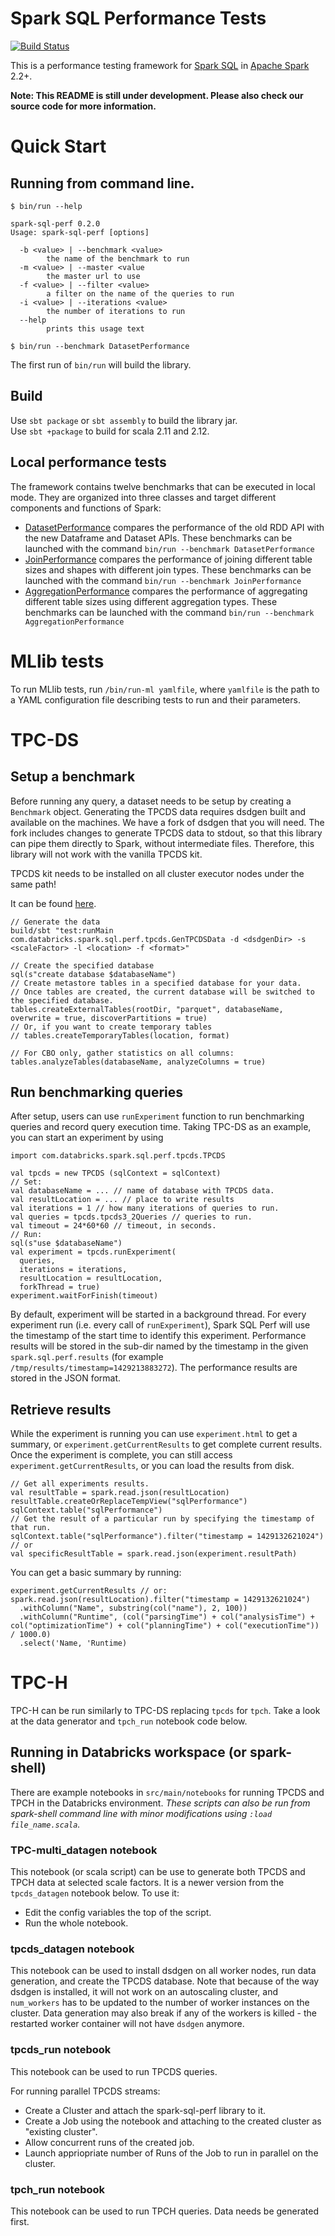 # Spark SQL Performance Tests

[![Build Status](https://travis-ci.org/databricks/spark-sql-perf.svg)](https://travis-ci.org/databricks/spark-sql-perf)

This is a performance testing framework for [Spark SQL](https://spark.apache.org/sql/) in [Apache Spark](https://spark.apache.org/) 2.2+.

**Note: This README is still under development. Please also check our source code for more information.**

# Quick Start

## Running from command line.

```
$ bin/run --help

spark-sql-perf 0.2.0
Usage: spark-sql-perf [options]

  -b <value> | --benchmark <value>
        the name of the benchmark to run
  -m <value> | --master <value
        the master url to use
  -f <value> | --filter <value>
        a filter on the name of the queries to run
  -i <value> | --iterations <value>
        the number of iterations to run
  --help
        prints this usage text
        
$ bin/run --benchmark DatasetPerformance
```

The first run of `bin/run` will build the library.

## Build

Use `sbt package` or `sbt assembly` to build the library jar.  
Use `sbt +package` to build for scala 2.11 and 2.12.

## Local performance tests
The framework contains twelve benchmarks that can be executed in local mode. They are organized into three classes and target different components and functions of Spark:
* [DatasetPerformance](https://github.com/databricks/spark-sql-perf/blob/master/src/main/scala/com/databricks/spark/sql/perf/DatasetPerformance.scala) compares the performance of the old RDD API with the new Dataframe and Dataset APIs.
These benchmarks can be launched with the command `bin/run --benchmark DatasetPerformance`
* [JoinPerformance](https://github.com/databricks/spark-sql-perf/blob/master/src/main/scala/com/databricks/spark/sql/perf/JoinPerformance.scala) compares the performance of joining different table sizes and shapes with different join types.
These benchmarks can be launched with the command `bin/run --benchmark JoinPerformance`
* [AggregationPerformance](https://github.com/databricks/spark-sql-perf/blob/master/src/main/scala/com/databricks/spark/sql/perf/AggregationPerformance.scala) compares the performance of aggregating different table sizes using different aggregation types.
These benchmarks can be launched with the command `bin/run --benchmark AggregationPerformance`


# MLlib tests

To run MLlib tests, run `/bin/run-ml yamlfile`, where `yamlfile` is the path to a YAML configuration
file describing tests to run and their parameters.

# TPC-DS

## Setup a benchmark

Before running any query, a dataset needs to be setup by creating a `Benchmark` object. Generating
the TPCDS data requires dsdgen built and available on the machines. We have a fork of dsdgen that
you will need. The fork includes changes to generate TPCDS data to stdout, so that this library can
pipe them directly to Spark, without intermediate files. Therefore, this library will not work with
the vanilla TPCDS kit.

TPCDS kit needs to be installed on all cluster executor nodes under the same path!

It can be found [here](https://github.com/databricks/tpcds-kit).  

```
// Generate the data
build/sbt "test:runMain com.databricks.spark.sql.perf.tpcds.GenTPCDSData -d <dsdgenDir> -s <scaleFactor> -l <location> -f <format>"
```

```
// Create the specified database
sql(s"create database $databaseName")
// Create metastore tables in a specified database for your data.
// Once tables are created, the current database will be switched to the specified database.
tables.createExternalTables(rootDir, "parquet", databaseName, overwrite = true, discoverPartitions = true)
// Or, if you want to create temporary tables
// tables.createTemporaryTables(location, format)

// For CBO only, gather statistics on all columns:
tables.analyzeTables(databaseName, analyzeColumns = true) 
```

## Run benchmarking queries
After setup, users can use `runExperiment` function to run benchmarking queries and record query execution time. Taking TPC-DS as an example, you can start an experiment by using

```
import com.databricks.spark.sql.perf.tpcds.TPCDS

val tpcds = new TPCDS (sqlContext = sqlContext)
// Set:
val databaseName = ... // name of database with TPCDS data.
val resultLocation = ... // place to write results
val iterations = 1 // how many iterations of queries to run.
val queries = tpcds.tpcds3_2Queries // queries to run.
val timeout = 24*60*60 // timeout, in seconds.
// Run:
sql(s"use $databaseName")
val experiment = tpcds.runExperiment(
  queries, 
  iterations = iterations,
  resultLocation = resultLocation,
  forkThread = true)
experiment.waitForFinish(timeout)
```

By default, experiment will be started in a background thread.
For every experiment run (i.e. every call of `runExperiment`), Spark SQL Perf will use the timestamp of the start time to identify this experiment. Performance results will be stored in the sub-dir named by the timestamp in the given `spark.sql.perf.results` (for example `/tmp/results/timestamp=1429213883272`). The performance results are stored in the JSON format.

## Retrieve results
While the experiment is running you can use `experiment.html` to get a summary, or `experiment.getCurrentResults` to get complete current results.
Once the experiment is complete, you can still access `experiment.getCurrentResults`, or you can load the results from disk.

```
// Get all experiments results.
val resultTable = spark.read.json(resultLocation)
resultTable.createOrReplaceTempView("sqlPerformance")
sqlContext.table("sqlPerformance")
// Get the result of a particular run by specifying the timestamp of that run.
sqlContext.table("sqlPerformance").filter("timestamp = 1429132621024")
// or
val specificResultTable = spark.read.json(experiment.resultPath)
```

You can get a basic summary by running:
```
experiment.getCurrentResults // or: spark.read.json(resultLocation).filter("timestamp = 1429132621024")
  .withColumn("Name", substring(col("name"), 2, 100))
  .withColumn("Runtime", (col("parsingTime") + col("analysisTime") + col("optimizationTime") + col("planningTime") + col("executionTime")) / 1000.0)
  .select('Name, 'Runtime)
```

# TPC-H

TPC-H can be run similarly to TPC-DS replacing `tpcds` for `tpch`.
Take a look at the data generator and `tpch_run` notebook code below.

## Running in Databricks workspace (or spark-shell)

There are example notebooks in `src/main/notebooks` for running TPCDS and TPCH in the Databricks environment.
_These scripts can also be run from spark-shell command line with minor modifications using `:load file_name.scala`._

### TPC-multi_datagen notebook
This notebook (or scala script) can be use to generate both TPCDS and TPCH data at selected scale factors.
It is a newer version from the `tpcds_datagen` notebook below.  To use it:
* Edit the config variables the top of the script.
* Run the whole notebook.

### tpcds_datagen notebook

This notebook can be used to install dsdgen on all worker nodes, run data generation, and create the TPCDS database.
Note that because of the way dsdgen is installed, it will not work on an autoscaling cluster, and `num_workers` has
to be updated to the number of worker instances on the cluster.
Data generation may also break if any of the workers is killed - the restarted worker container will not have `dsdgen` anymore.
 
### tpcds_run notebook

This notebook can be used to run TPCDS queries.

For running parallel TPCDS streams:
* Create a Cluster and attach the spark-sql-perf library to it.
* Create a Job using the notebook and attaching to the created cluster as "existing cluster".
* Allow concurrent runs of the created job.
* Launch appriopriate number of Runs of the Job to run in parallel on the cluster.

### tpch_run notebook

This notebook can be used to run TPCH queries.  Data needs be generated first.